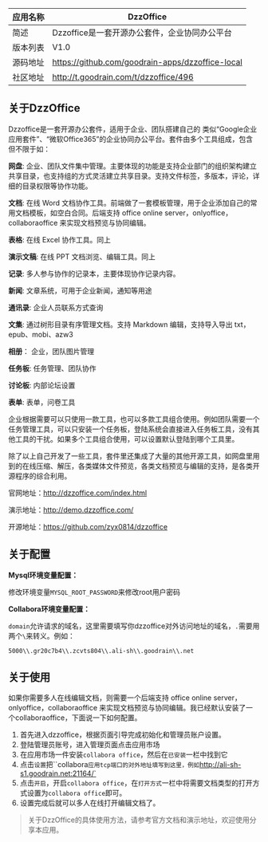 | 应用名称 | DzzOffice                                          |
| -------- | -------------------------------------------------- |
| 简述     | Dzzoffice是一套开源办公套件，企业协同办公平台      |
| 版本列表 | V1.0                                               |
| 源码地址 | <https://github.com/goodrain-apps/dzzoffice-local> |
| 社区地址 | http://t.goodrain.com/t/dzzoffice/496              |

## 关于DzzOffice

   Dzzoffice是一套开源办公套件，适用于企业、团队搭建自己的 类似“Google企业应用套件”、“微软Office365”的企业协同办公平台。套件由多个工具组成，包含但不限于如：

**网盘**: 企业、团队文件集中管理。主要体现的功能是支持企业部门的组织架构建立共享目录，也支持组的方式灵活建立共享目录。支持文件标签，多版本，评论，详细的目录权限等协作功能。

**文档**: 在线 Word 文档协作工具。前端做了一套模板管理，用于企业添加自己的常用文档模板，如空白合同。后端支持 office online server，onlyoffice，collaboraoffice 来实现文档预览与协同编辑。

**表格**: 在线 Excel 协作工具。同上

**演示文稿**: 在线 PPT 文档浏览、编辑工具。同上

**记录**: 多人参与协作的记录本，主要体现协作记录内容。

**新闻**: 文章系统，可用于企业新闻，通知等用途

**通讯录**: 企业人员联系方式查询

**文集**: 通过树形目录有序管理文档。支持 Markdown 编辑，支持导入导出 txt，epub、mobi、azw3

**相册**： 企业，团队图片管理

**任务板**: 任务管理、团队协作

**讨论板**: 内部论坛设置

**表单**: 表单，问卷工具

企业根据需要可以只使用一款工具，也可以多款工具组合使用。例如团队需要一个任务管理工具，可以只安装一个任务板，登陆系统会直接进入任务板工具，没有其他工具的干扰。如果多个工具组合使用，可以设置默认登陆到哪个工具里。

除了以上自己开发了一些工具，套件里还集成了大量的其他开源工具，如网盘里用到的在线压缩、解压，各类媒体文件预览，各类文档预览与编辑的支持，是各类开源程序的综合利用。

官网地址：<http://dzzoffice.com/index.html>

演示地址：<http://demo.dzzoffice.com/>

开源地址：<https://github.com/zyx0814/dzzoffice>



## 关于配置

**Mysql环境变量配置：**

修改环境变量`MYSQL_ROOT_PASSWORD`来修改root用户密码

**Collabora环境变量配置：**

`domain`允许请求的域名，这里需要填写你dzzoffice对外访问地址的域名，`.`需要用两个`\`来转义。例如：

```
5000\\.gr20c7b4\\.zcvts804\\.ali-sh\\.goodrain\\.net
```



## 关于使用

如果你需要多人在线编辑文档，则需要一个后端支持 office online server，onlyoffice，collaboraoffice 来实现文档预览与协同编辑。我已经默认安装了一个collaboraoffice，下面说一下如何配置。

1. 首先进入dzzoffice，根据页面引导完成初始化和管理员账户设置。
2. 登陆管理员账号，进入管理页面点击应用市场
3. 在应用市场一件安装`collabora office`，然后在`已安装`一栏中找到它
4. 点击`设置`把``collabora`应用tcp端口的对外地址填写到这里，例如`http://ali-sh-s1.goodrain.net:21164/`
5. 点击`开启`，开启`collabora office`，在`打开方式`一栏中将需要文档类型的打开方式设置为`collabora office`即可。
6. 设置完成后就可以多人在线打开编辑文档了。

> 关于DzzOffice的具体使用方法，请参考官方文档和演示地址，欢迎使用分享本应用。

